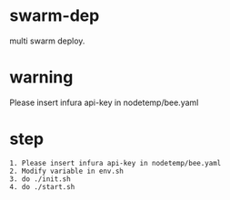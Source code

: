 # swarm-dep
multi swarm deploy.

# warning

Please insert infura api-key in nodetemp/bee.yaml

# step
```
1. Please insert infura api-key in nodetemp/bee.yaml
2. Modify variable in env.sh
3. do ./init.sh
4. do ./start.sh
```
